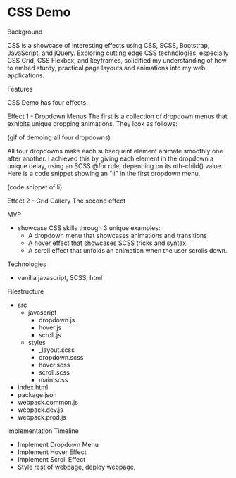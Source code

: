 
# CSS Demo
Background

CSS is a showcase of interesting effects using CSS, SCSS, Bootstrap, JavaScript, and jQuery. Exploring cutting edge CSS technologies, especially CSS Grid, CSS Flexbox, and keyframes, solidified my understanding of how to embed sturdy, practical page layouts and animations into my web applications.


Features

CSS Demo has four effects. 

Effect 1 - Dropdown Menus
The first is a collection of dropdown menus that exhibits unique dropping animations. They look as follows: 

(gif of demoing all four dropdowns)

All four dropdowns make each subsequent element animate smoothly one after another. I achieved this by giving each element in the dropdown a unique delay, using an SCSS @for rule, depending on its nth-child() value. Here is a code snippet showing an "li" in the first dropdown menu.

(code snippet of li)

Effect 2 - Grid Gallery
The second effect 


MVP	
  - showcase CSS skills through 3 unique examples: 
    - A dropdown menu that showcases animations and transitions
    - A hover effect that showcases SCSS tricks and syntax.
    - A scroll effect that unfolds an animation when the user scrolls down.
  

  
Technologies 
  - vanilla javascript, SCSS, html

Filestructure
  - src
    - javascript
      - dropdown.js
      - hover.js
      - scroll.js
    - styles
      - _layout.scss
      - dropdown.scss
      - hover.scss  
      - scroll.scss
      - main.scss
  - index.html
  - package.json
  - webpack.common.js
  - webpack.dev.js
  - webpack.prod.js
 
Implementation Timeline
  - Implement Dropdown Menu	
  - Implement Hover Effect
  - Implement Scroll Effect
  - Style rest of webpage, deploy webpage.
